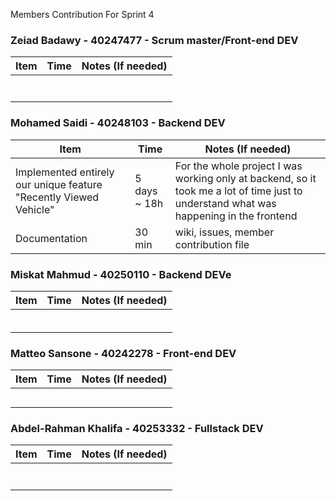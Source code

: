 Members Contribution For Sprint 4

### Zeiad Badawy - 40247477 - Scrum master/Front-end DEV
| Item                        | Time      | Notes (If needed)                                               |
|-----------------------------|-----------|-----------------------------------------------------------------|
|                           |           |                                                                 |
|                           |           |                                                                 |
|                            |           |                                                                 |
|                           |           |                                                                 |
|                            |           |                                                                 |
|                 |           |                                                                 |
|                 |           |                                                                 |


### Mohamed Saidi - 40248103 - Backend DEV
| Item                        | Time      | Notes (If needed)                                               |
|-----------------------------|-----------|-----------------------------------------------------------------|
| Implemented entirely our unique feature "Recently Viewed Vehicle"                           | 5 days ~ 18h           | For the whole project I was working only at backend, so it took me a lot of time just to understand what was happening in the frontend                                                       | 
|  Documentation                         |     30 min      |                    wiki, issues, member contribution file                                          | 




### Miskat Mahmud - 40250110 - Backend DEVe
| Item                        | Time      | Notes (If needed)                                               |
|-----------------------------|-----------|-----------------------------------------------------------------|
|                            |            |                    |
|                            |          |                                                                 |
|                   |            |                    |
|                       |            |               |
|                   |            |             |
|                   |            |           |



### Matteo Sansone - 40242278 - Front-end DEV
| Item                        | Time      | Notes (If needed)                                               |
|-----------------------------|-----------|-----------------------------------------------------------------|
|     |         |                                                                 |
|       |     |                                                                 |
| |         |                                                                 |
|    |         |                                                                 |
|     |          |                                                                 |



### Abdel-Rahman Khalifa - 40253332 - Fullstack DEV
| Item                        | Time      | Notes (If needed)                                               |
|-----------------------------|-----------|-----------------------------------------------------------------|
||  |                                                                                                       |
| |    |    |
|  |  |  |
|  | |  |
|  |  | |
|  |  |  |
||  |  |
